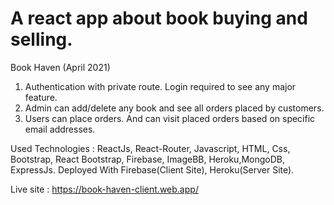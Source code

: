 # A react app about book buying and selling.

Book Haven (April 2021)
1. Authentication with private route. Login required to see any major feature.
2. Admin can add/delete any book and see all orders placed by customers. 
3. Users can place orders. And can visit placed orders based on specific email addresses.

Used Technologies : ReactJs, React-Router, Javascript, HTML, Css, Bootstrap, React Bootstrap, Firebase, ImageBB, Heroku,MongoDB, ExpressJs.
Deployed With Firebase(Client Site), Heroku(Server Site).

Live site : https://book-haven-client.web.app/
